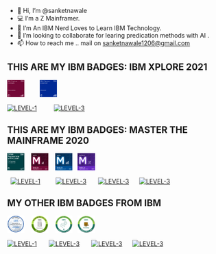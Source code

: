 - 👋 Hi, I’m @sanketnawale
- 💻 I’m a Z Mainframer.
- 🌱 I’m An IBM Nerd Loves to Learn IBM Technology.
- 💞️ I’m looking to collaborate for learing predication methods with AI .
- 📫 How to reach me .. mail on sanketnawale1206@gmail.com

## THIS ARE MY IBM BADGES: IBM XPLORE 2021
<div align="left"><img src="/ibm-z-xplore-concepts.png" alt="ibm-z-xplore-concepts.png" width="8%;"  div align="centre" </p> &nbsp;&nbsp;&nbsp;&nbsp;&nbsp;&nbsp;&nbsp; <img src="/ibm-z-xplore-advanced.png" alt="ibm-z-xplore-advanced.png" width="8%;" />


 [![LEVEL-1](https://img.shields.io/badge/CONCEPT-red)](https://www.credly.com/badges/8f071a17-fc6f-47dd-ae5d-3da837706047/public_url)&nbsp;&nbsp;&nbsp;&nbsp;&nbsp;&nbsp;&nbsp;&nbsp;&nbsp; [![LEVEL-3](https://img.shields.io/badge/ADVANCED-blue)](https://www.credly.com/badges/1fb17b68-112c-4130-93cd-993c5602b3ca/public_url)



## THIS ARE MY IBM BADGES: MASTER THE MAINFRAME 2020
<div align="left"><img src="/cobol-programming-with-vscode.png" alt="cobol-programming-with-vscode.png" width="8%;"  div align="centre" </p> &nbsp;&nbsp; <img src="/master-the-mainframe-2020-level-2.png" alt="master-the-mainframe-2020-level-2.png" width="8%;"  div align="centre"  </p> &nbsp;&nbsp; <img src="/master-the-mainframe-2020-level-3.png" alt="master-the-mainframe-2020-level-3" width="8%;"  div align="centre" </p>&nbsp;&nbsp; <img src="/master-the-mainframe-2020-facilitator.png" alt="master-the-mainframe-2020-facilitator.png" width="8%;" />
 
&nbsp; [![LEVEL-1](https://img.shields.io/badge/LEVEL1-brightgreen)](https://www.credly.com/badges/643db107-dbe3-4dfe-bea3-84f48ba9602e/public_url) &nbsp;&nbsp;&nbsp; &nbsp; &nbsp;  [![LEVEL-3](https://img.shields.io/badge/LEVEL%202-red)](https://www.credly.com/badges/11a14790-43df-4db7-b4bf-a30510f1f700/public_url)
&nbsp;&nbsp;&nbsp;&nbsp;&nbsp; [![LEVEL-3](https://img.shields.io/badge/LEVEL%203-blue)](https://www.credly.com/badges/8a148dfd-7576-4b56-a7d3-fc01239de8ed/public_url) &nbsp;&nbsp;&nbsp;&nbsp; [![LEVEL-3](https://img.shields.io/badge/FACILIATOR-purple)](https://www.credly.com/badges/c0c64587-4b4f-4a01-8654-9ec14cf37690/public_url)
  
## MY OTHER IBM BADGES FROM IBM
<div align="left"><img src="/introduction-to-enterprise-computing.png" alt="introduction-to-enterprise-computing.png" width="8%;"  div align="centre" </p> &nbsp;&nbsp; <img src="/networking-on-z-os-foundations.png" alt="networking-on-z-os-foundations.png" width="8%;"  div align="centre"  </p> &nbsp;&nbsp; <img src="/build-your-own-chatbot-level-1.png" alt="build-your-own-chatbot-level-1.png" width="8%;"  div align="centre" </p>&nbsp;&nbsp; <img src="/building-robots-with-tjbot.png" alt="building-robots-with-tjbot.png" width="8%;" />

[![LEVEL-1](https://img.shields.io/badge/ENTERPRISE-yellowgreen)](https://www.credly.com/badges/e8c34e0a-c94c-4e5d-897d-498125d6c360/public_url) &nbsp; &nbsp; &nbsp;  [![LEVEL-3](https://img.shields.io/badge/NETWORK-brightgreen)](https://www.credly.com/badges/b0a17874-b109-4284-93ee-781a40079c2c/public_url)
&nbsp;&nbsp;&nbsp;&nbsp;&nbsp; [![LEVEL-3](https://img.shields.io/badge/CHATBOT-green)](https://www.credly.com/badges/ee223c92-39d6-4e9d-8178-0c54ab70a558/public_url) &nbsp;&nbsp;&nbsp;&nbsp; [![LEVEL-3](https://img.shields.io/badge/TJBOT-yellowgreen)](https://www.credly.com/badges/0d5e2ed4-6b0b-4887-a106-84c9308eda2f/public_url)
<!---
sanketnawale/sanketnawale is a ✨ special ✨ repository because its `README.md` (this file) appears on your GitHub profile.
You can click the Preview link to take a look at your changes.
--->
